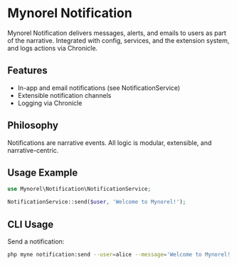 # Mynorel Notification

Mynorel Notification delivers messages, alerts, and emails to users as part of the narrative. Integrated with config, services, and the extension system, and logs actions via Chronicle.

## Features
- In-app and email notifications (see NotificationService)
- Extensible notification channels
- Logging via Chronicle

## Philosophy
Notifications are narrative events. All logic is modular, extensible, and narrative-centric.

## Usage Example
```php
use Mynorel\Notification\NotificationService;

NotificationService::send($user, 'Welcome to Mynorel!');
```

## CLI Usage

Send a notification:

```bash
php myne notification:send --user=alice --message='Welcome to Mynorel!'
```
